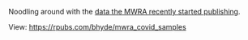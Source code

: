 Noodling around with the [data the MWRA recently started publishing](http://www.mwra.com/biobot/biobotdata.htm).

View: https://rpubs.com/bhyde/mwra_covid_samples

